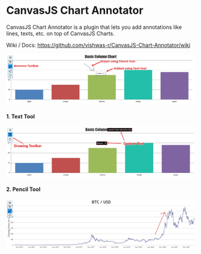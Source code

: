 # CanvasJS Chart Annotator
CanvasJS Chart Annotator is a plugin that lets you add annotations like lines, texts, etc. on top of CanvasJS Charts.

Wiki / Docs: https://github.com/vishwas-r/CanvasJS-Chart-Annotator/wiki

![Basic Info](https://raw.githubusercontent.com/vishwas-r/CanvasJS-Chart-Annotator/main/screenshots/canvasjs-chart-annotator.jpg)

#### 1. Text Tool
![Text Tool](https://raw.githubusercontent.com/vishwas-r/CanvasJS-Chart-Annotator/main/screenshots/text-tool.jpg)

#### 2. Pencil Tool
![Pencil Tool](https://raw.githubusercontent.com/vishwas-r/CanvasJS-Chart-Annotator/main/screenshots/pencil-tool.jpg)
